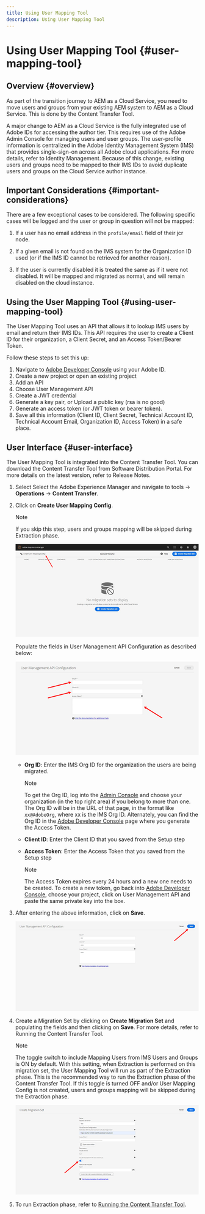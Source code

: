 ```yaml
---
title: Using User Mapping Tool
description: Using User Mapping Tool
---
```


# Using User Mapping Tool {#user-mapping-tool}

## Overview {#overview}

As part of the transition journey to AEM as a Cloud Service, you need to move users and groups from your existing AEM system to AEM as a Cloud Service. This is done by the Content Transfer Tool. 

A major change to AEM as a Cloud Service is the fully integrated use of Adobe IDs for accessing the author tier.  This requires use of the Adobe Admin Console for managing users and user groups. The user-profile information is centralized in the Adobe Identity Management System (IMS) that provides single-sign-on across all Adobe cloud applications. For more details, refer to Identity Management. Because of this change, existing users and groups need to be mapped to their IMS IDs to avoid duplicate users and groups on the Cloud Service author instance.

## Important Considerations {#important-considerations} 

There are a few exceptional cases to be considered. The following specific cases will be logged and the user or group in question will not be mapped:

1. If a user has no email address in the `profile/email` field of their jcr node.

1. If a given email is not found on the IMS system for the Organization ID used (or if the IMS ID cannot be retrieved for another reason).

1. If the user is currently disabled it is treated the same as if it were not disabled.  It will be mapped and migrated as normal, and will remain disabled on the cloud instance.

## Using the User Mapping Tool {#using-user-mapping-tool}

The User Mapping Tool uses an API that allows it to lookup IMS users by email and return their IMS IDs. This API requires the user to create a Client ID for their organization, a Client Secret, and an Access Token/Bearer Token.  

Follow these steps to set this up:

1. Navigate to [Adobe Developer Console](https://console.adobe.io) using your Adobe ID.
1. Create a new project or open an existing project
1. Add an API
1. Choose User Management API
1. Create a JWT credential
1. Generate a key pair, or Upload a public key (rsa is no good)
1. Generate an access token (or JWT token or bearer token).
1. Save all this information (Client ID, Client Secret, Technical Account ID, Technical Account Email, Organization ID, Access Token) in a safe place.

## User Interface {#user-interface}

The User Mapping Tool is integrated into the Content Transfer Tool. You can download the Content Transfer Tool from Software Distribution Portal. For more details on the latest version, refer to Release Notes.

1. Select Select the Adobe Experience Manager and navigate to tools -> **Operations** -> **Content Transfer**.
1. Click on **Create User Mapping Config**.

   >[!NOTE]
   >If you skip this step, users and groups mapping will be skipped during Extraction phase.

   ![image](/help/move-to-cloud-service/content-transfer-tool/assets-user-mapping/user-mapping-1.png)

   Populate the fields in User Management API Configuration as described below:

    ![image](/help/move-to-cloud-service/content-transfer-tool/assets-user-mapping/user-mapping-2.png)

   * **Org ID**:  Enter the IMS Org ID for the organization the users are being migrated.  

      >[!NOTE]
      >To get the Org ID, log into the [Admin Console](https://adminconsole.adobe.com/) and choose your organization (in the top right area) if you belong to more than one. The Org ID will be in the URL of that page, in the format like `xx@AdobeOrg`, where xx is the IMS Org ID.  Alternately, you can find the Org ID in the [Adobe Developer Console](https://console.adobe.io) page where you generate the Access Token.

   * **Client ID**: Enter the Client ID that you saved from the Setup step 

   * **Access Token**: Enter the Access Token that you saved from the Setup step

      >[!NOTE]
      >The Access Token expires every 24 hours and a new one needs to be created. To create a new token, go back into [Adobe Developer Console](https://console.adobe.io), choose your project, click on User Management API and paste the same private key into the box.

1. After entering the above information, click on **Save**.

   ![image](/help/move-to-cloud-service/content-transfer-tool/assets-user-mapping/user-mapping-3.png)


1. Create a Migration Set by clicking on **Create Migration Set** and populating the fields and then clicking on **Save**. For more details, refer to Running the Content Transfer Tool.

   >[!NOTE]
   >The toggle switch to include Mapping Users from IMS Users and Groups is ON by default. With this setting, when Extraction is performed on this migration set, the User Mapping Tool will run as part of the Extraction phase. This is the recommended way to run the Extraction phase of the Content Transfer Tool. If this toggle is turned OFF and/or User Mapping Config is not created, users and groups mapping will be skipped during the Extraction phase.

   ![image](/help/move-to-cloud-service/content-transfer-tool/assets-user-mapping/user-mapping-4.png)

1. To run Extraction phase, refer to [Running the Content Transfer Tool](https://experienceleague.adobe.com/docs/experience-manager-cloud-service/moving/cloud-migration/content-transfer-tool/using-content-transfer-tool.html?lang=en#running-tool).



